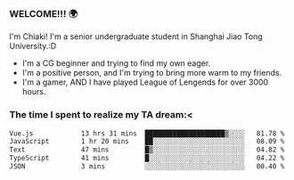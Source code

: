 ### WELCOME!!! 🌍

I'm Chiaki! I'm a senior undergraduate student in Shanghai Jiao Tong University.:D

-  I'm a CG beginner and trying to find my own eager. 
-  I'm a positive person, and I'm trying to bring more warm to my friends.
-  I'm a gamer, AND I have played League of Lengends for over 3000 hours. 

### The time I spent to realize my TA dream:<
<!--START_SECTION:waka-->

```txt
Vue.js            13 hrs 31 mins  ████████████████████▒░░░░   81.78 %
JavaScript        1 hr 20 mins    ██░░░░░░░░░░░░░░░░░░░░░░░   08.09 %
Text              47 mins         █▒░░░░░░░░░░░░░░░░░░░░░░░   04.82 %
TypeScript        41 mins         █░░░░░░░░░░░░░░░░░░░░░░░░   04.22 %
JSON              3 mins          ░░░░░░░░░░░░░░░░░░░░░░░░░   00.40 %
```

<!--END_SECTION:waka-->

<!--
**Chiaki-meow/Chiaki-meow** is a ✨ _special_ ✨ repository because its `README.md` (this file) appears on your GitHub profile.

Here are some ideas to get you started:

- 🔭 I’m currently working on ...
- 🌱 I’m currently learning ...
- 👯 I’m looking to collaborate on ...
- 🤔 I’m looking for help with ...
- 💬 Ask me about ...
- 📫 How to reach me: ...
- 😄 Pronouns: ...
- ⚡ Fun fact: ...
-->
